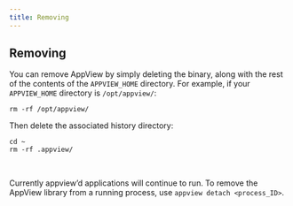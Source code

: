 ```yaml
---
title: Removing
---
```


## Removing

You can remove AppView by simply deleting the binary, along with the rest of the contents of the `APPVIEW_HOME` directory. For example, if your `APPVIEW_HOME` directory is `/opt/appview/`:

```
rm -rf /opt/appview/
```

Then delete the associated history directory:

```
cd ~
rm -rf .appview/
```
</br>

Currently appview’d applications will continue to run. To remove the AppView library from a running process, use `appview detach <process_ID>`.
